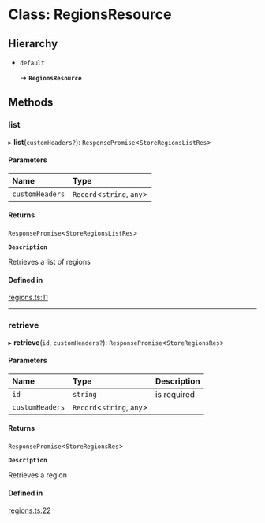 # Class: RegionsResource

## Hierarchy

- `default`

  ↳ **`RegionsResource`**

## Methods

### list

▸ **list**(`customHeaders?`): `ResponsePromise`<`StoreRegionsListRes`\>

#### Parameters

| Name | Type |
| :------ | :------ |
| `customHeaders` | `Record`<`string`, `any`\> |

#### Returns

`ResponsePromise`<`StoreRegionsListRes`\>

**`Description`**

Retrieves a list of regions

#### Defined in

[regions.ts:11](https://github.com/medusajs/medusa/blob/418ff2a33/packages/medusa-js/src/resources/regions.ts#L11)

___

### retrieve

▸ **retrieve**(`id`, `customHeaders?`): `ResponsePromise`<`StoreRegionsRes`\>

#### Parameters

| Name | Type | Description |
| :------ | :------ | :------ |
| `id` | `string` | is required |
| `customHeaders` | `Record`<`string`, `any`\> |  |

#### Returns

`ResponsePromise`<`StoreRegionsRes`\>

**`Description`**

Retrieves a region

#### Defined in

[regions.ts:22](https://github.com/medusajs/medusa/blob/418ff2a33/packages/medusa-js/src/resources/regions.ts#L22)
